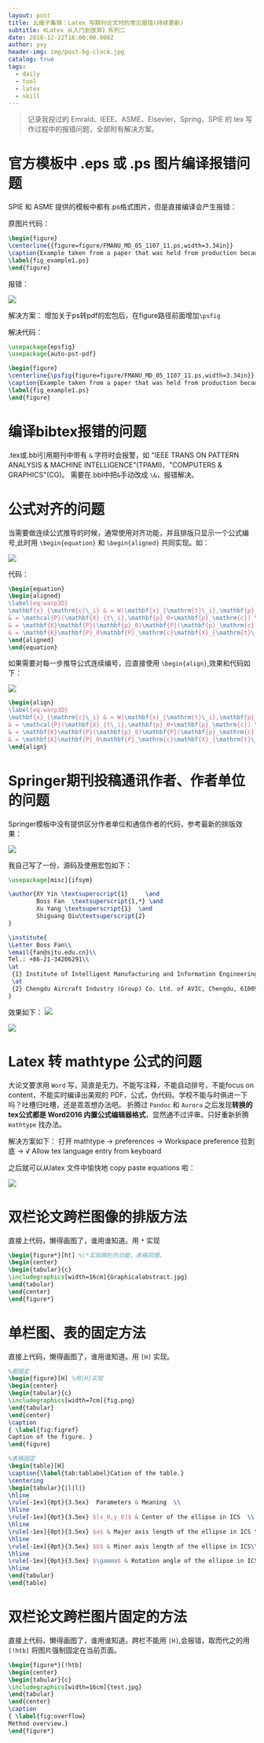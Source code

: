 ```yaml
---
layout: post
title: 幺蛾子集锦：Latex 写期刊论文时的常见报错(持续更新)
subtitle: 《Latex 从入门到放弃》系列二
date: 2018-12-22T16:00:00.000Z
author: yxy
header-img: img/post-bg-clock.jpg
catalog: true
tags:
  - daily
  - tool
  - latex
  - skill
---
```


> 记录我投过的 Emrald、IEEE、ASME、Elsevier、Spring、SPIE 的 tex 写作过程中的报错问题，全部附有解决方案。

# 官方模板中 .eps 或 .ps 图片编译报错问题

SPIE 和 ASME 提供的模板中都有.ps格式图片，但是直接编译会产生报错：

原图片代码：

```latex
\begin{figure}
\centerline{{figure=figure/FMANU_MD_05_1107_11.ps,width=3.34in}}
\caption{Example taken from a paper that was held from production because the image quality is poor.  ASME sets figures captions in 8pt, Helvetica Bold.}
\label{fig_example1.ps}
\end{figure}
```

报错：

![](https://pt.sjtu.edu.cn/picbucket/95136_154764087389.png)

解决方案： 增加关于ps转pdf的宏包后，在figure路径前面增加`\psfig`

解决代码：

```latex
\usepackage{epsfig}
\usepackage{auto-pst-pdf}

\begin{figure}
\centerline{\psfig{figure=figure/FMANU_MD_05_1107_11.ps,width=3.34in}}
\caption{Example taken from a paper that was held from production because the image quality is poor.  ASME sets figures captions in 8pt, Helvetica Bold.}
\label{fig_example1.ps}
\end{figure}
```

# 编译bibtex报错的问题

.tex或.bbl引用期刊中带有 `&` 字符时会报警，如 "IEEE TRANS ON PATTERN ANALYSIS & MACHINE INTELLIGENCE"(TPAMI)、"COMPUTERS & GRAPHICS"(CG)。 需要在.bbl中把`&`手动改成 `\&`，报错解决。

# 公式对齐的问题

当需要做连续公式推导的时候，通常使用对齐功能，并且排版只显示一个公式编号,此时用 `\begin{equation}` 和 `\begin{aligned}` 共同实现。如：

![](https://pt.sjtu.edu.cn/picbucket/95136_154763978918.png)

代码：

```latex
\begin{equation}
\begin{aligned}
\label{eq:warp3D}
\mathbf{x}_{\mathrm{c}\_i} & = W(\mathbf{x}_{\mathrm{t}\_i},\mathbf{p}_\mathrm{c}) \\
& = \mathcal{P}(\mathbf{X}_{t\_i},\mathbf{p}_0+\mathbf{p}_\mathrm{c}) \\
& = \mathbf{K}\mathbf{P}(\mathbf{p}_0)\mathbf{P}(\mathbf{p}_\mathrm{c})\mathbf{X}_{\mathrm{t}\_i}\\
& = \mathbf{K}\mathbf{P}_0\mathbf{P}_\mathrm{c}\mathbf{X}_{\mathrm{t}\_i}
\end{aligned}
\end{equation}
```

如果需要对每一步推导公式连续编号，应直接使用 `\begin{align}`,效果和代码如下：

![](https://pt.sjtu.edu.cn/picbucket/95136_154763995310.png)

```latex
\begin{align}
\label{eq:warp3D}
\mathbf{x}_{\mathrm{c}\_i} & = W(\mathbf{x}_{\mathrm{t}\_i},\mathbf{p}_\mathrm{c}) \\
& = \mathcal{P}(\mathbf{X}_{t\_i},\mathbf{p}_0+\mathbf{p}_\mathrm{c}) \\
& = \mathbf{K}\mathbf{P}(\mathbf{p}_0)\mathbf{P}(\mathbf{p}_\mathrm{c})\mathbf{X}_{\mathrm{t}\_i}\\
& = \mathbf{K}\mathbf{P}_0\mathbf{P}_\mathrm{c}\mathbf{X}_{\mathrm{t}\_i}
\end{align}
```

# Springer期刊投稿通讯作者、作者单位的问题

Springer模板中没有提供区分作者单位和通信作者的代码，参考最新的排版效果：

![](https://pt.sjtu.edu.cn/picbucket/95136_154744228829.jpg)

我自己写了一份，源码及使用宏包如下：

```latex
\usepackage[misc]{ifsym}

\author{XY Yin \textsuperscript{1}     \and
        Boss Fan  \textsuperscript{1,*} \and
        Xu Yang \textsuperscript{1}  \and
        Shiguang Qiu\textsuperscript{2}
}

\institute{
\Letter Boss Fan\\
\email{fan@sjtu.edu.cn}\\     
Tel.: +86-21-34206291\\     
\at
 {1} Institute of Intelligent Manufacturing and Information Engineering, Shanghai Jiao Tong University, Shanghai, 200240, China.
 \at
 {2} Chengdu Aircraft Industry (Group) Co. Ltd. of AVIC, Chengdu, 610092, China.\\
}
```

效果如下： ![](https://pt.sjtu.edu.cn/picbucket/95136_154744275798.jpg)

![](https://pt.sjtu.edu.cn/picbucket/95136_154744278495.jpg)

# Latex 转 mathtype 公式的问题

大论文要求用 `Word` 写，简直是无力。不能写注释，不能自动排号，不能focus on content，不能实时编译出美观的 PDF，公式，伪代码。学校不能与时俱进一下吗？吐槽归吐槽，还是乖乖想办法吧。 折腾过 `Pandoc` 和 `Aurora` 之后发现**转换的tex公式都是 Word2016 内置公式编辑器格式**，显然通不过评审。只好重新折腾 `mathtype` 找办法。

解决方案如下： 打开 mathtype -> preferences -> Workspace preference 拉到底 -> √ Allow tex language entry from keyboard

之后就可以从latex 文件中愉快地 copy paste equations 啦：

![](https://pt.sjtu.edu.cn/picbucket/95136_154744934820.jpg)

# 双栏论文跨栏图像的排版方法

直接上代码，懒得画图了，谁用谁知道。用 `*` 实现

```latex
\begin{figure*}[ht] %\*实现跨栏的功能，表格同理。
\begin{center}
\begin{tabular}{c}
\includegraphics[width=16cm]{Graphicalabstract.jpg}
\end{tabular}
\end{center}
\end{figure*}
```

# 单栏图、表的固定方法

直接上代码，懒得画图了，谁用谁知道。用 `[H]` 实现。

```latex
%图固定
\begin{figure}[H] %用[H]实现
\begin{center}
\begin{tabular}{c}
\includegraphics[width=7cm]{fig.png}
\end{tabular}
\end{center}
\caption
{ \label{fig:figref}
Caption of the figure. }
\end{figure}

%表格固定
\begin{table}[H]
\caption{\label{tab:tablabel}Cation of the table.}
\centering    
\begin{tabular}{|l|l|}
\hline
\rule[-1ex]{0pt}{3.5ex}  Parameters & Meaning  \\
\hline
\rule[-1ex]{0pt}{3.5ex} $[x_0,y_0]$ & Center of the ellipse in ICS  \\
\hline
\rule[-1ex]{0pt}{3.5ex} $a$ & Major axis length of the ellipse in ICS \\
\hline
\rule[-1ex]{0pt}{3.5ex} $b$ & Minor axis length of the ellipse in ICS\\
\hline
\rule[-1ex]{0pt}{3.5ex} $\gamma$ & Rotation angle of the ellipse in ICS\\
\hline
\end{tabular}
\end{table}
```

# 双栏论文跨栏图片固定的方法

直接上代码，懒得画图了，谁用谁知道。跨栏不能用 `[H]`,会报错，取而代之的用 `[!htb]` 将图片强制固定在当前页面。

```latex
\begin{figure*}[!htb]
\begin{center}
\begin{tabular}{c}
\includegraphics[width=16cm]{test.jpg}
\end{tabular}
\end{center}
\caption
{ \label{fig:overflow}
Method overview.}
\end{figure*}
```
